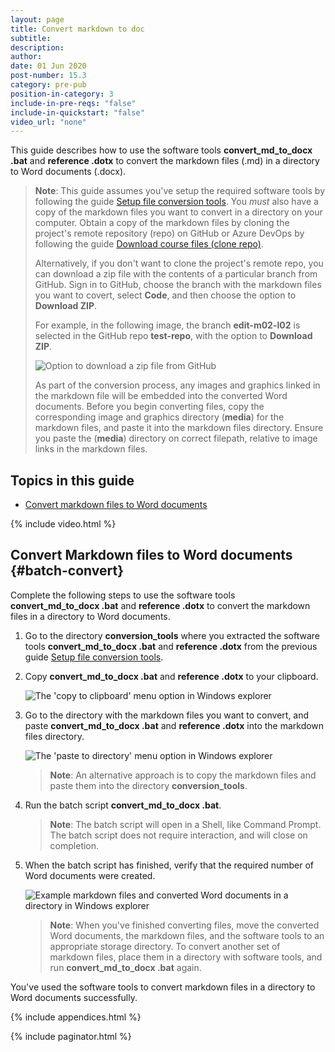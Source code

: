 ```yaml
---
layout: page
title: Convert markdown to doc
subtitle:
description:
author:
date: 01 Jun 2020
post-number: 15.3
category: pre-pub
position-in-category: 3
include-in-pre-reqs: "false"
include-in-quickstart: "false"
video_url: "none"
---
```


This guide describes how to use the software tools **convert_md_to_docx \.bat** and **reference \.dotx** to convert the markdown files (\.md) in a directory to Word documents (\.docx).

> **Note**: This guide assumes you've setup the required software tools by following the guide [Setup file conversion tools]({{site.baseurl}}/pre-pub/setup-tools.html). You *must* also have a copy of the markdown files you want to convert in a directory on your computer. Obtain a copy of the markdown files by cloning the project's remote repository (repo) on GitHub or Azure DevOps by following the guide [Download course files (clone repo)]({{site.baseurl}}/download-files/clone-repo.html).
>
> Alternatively, if you don't want to clone the project's remote repo, you can download a zip file with the contents of a particular branch from GitHub. Sign in to GitHub, choose the branch with the markdown files you want to covert, select **Code**, and then choose the option to **Download ZIP**.
>
> For example, in the following image, the branch **edit-m02-l02** is selected in the GitHub repo **test-repo**, with the option to **Download ZIP**.
>
> ![Option to download a zip file from GitHub](../assets/images/15-pre-pub/convert/get-zip-001.png)
>
> As part of the conversion process, any images and graphics linked in the markdown file will be embedded into the converted Word documents. Before you begin converting files, copy the corresponding image and graphics directory (**media**) for the markdown files, and paste it into the markdown files directory. Ensure you paste the (**media**) directory on correct filepath, relative to image links in the markdown files.
>

<!-- {% include prerequisites.html %} -->

## Topics in this guide

- [Convert markdown files to Word documents](#batch-convert)

{% include video.html %}

## Convert Markdown files to Word documents {#batch-convert}

Complete the following steps to use the software tools **convert_md_to_docx \.bat** and **reference \.dotx** to convert the markdown files in a directory to Word documents.

1. Go to the directory **conversion_tools** where you extracted the software tools **convert_md_to_docx \.bat** and **reference \.dotx** from the previous guide [Setup file conversion tools]({{site.baseurl}}/pre-pub/setup-tools.html).

2. Copy **convert_md_to_docx \.bat** and **reference \.dotx** to your clipboard.

    ![The 'copy to clipboard' menu option in Windows explorer](../assets/images/15-pre-pub/convert/pdoc-convert-002.png)

3. Go to the directory with the markdown files you want to convert, and paste **convert_md_to_docx \.bat** and **reference \.dotx** into the markdown files directory.

    ![The 'paste to directory' menu option in Windows explorer](../assets/images/15-pre-pub/convert/pdoc-convert-003.png)

    > **Note**: An alternative approach is to copy the markdown files and paste them into the directory **conversion_tools**.

4. Run the batch script **convert_md_to_docx \.bat**.

    > **Note**: The batch script will open in a Shell, like Command Prompt. The batch script does not require interaction, and will close on completion.

5. When the batch script has finished, verify that the required number of Word documents were created.

    ![Example markdown files and converted Word documents in a directory in Windows explorer](../assets/images/15-pre-pub/convert/pdoc-convert-005.png)

    > **Note**: When you've finished converting files, move the converted Word documents, the markdown files, and the software tools to an appropriate storage directory. To convert another set of markdown files, place them in a directory with software tools, and run **convert_md_to_docx \.bat** again.
   >

You've used the software tools to convert markdown files in a directory to Word documents successfully.

{% include appendices.html %}

{% include paginator.html %}
